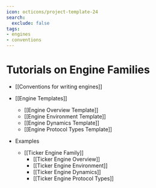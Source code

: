 ```yaml
---
icon: octicons/project-template-24
search:
  exclude: false
tags:
- engines
- conventions
---
```


# Tutorials on Engine Families

- [[Conventions for writing engines]]

- [[Engine Templates]]

    - [[Engine Overview Template]]
    - [[Engine Environment Template]]
    - [[Engine Dynamics Template]]
    - [[Engine Protocol Types Template]]

- Examples

    - [[Ticker Engine Family]]
      - [[Ticker Engine Overview]]
      - [[Ticker Engine Environment]]
      - [[Ticker Engine Dynamics]]
      - [[Ticker Engine Protocol Types]]